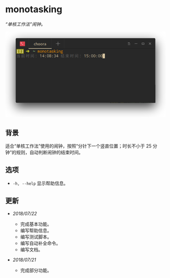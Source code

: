 # monotasking

_“单核工作法”闹钟。_

![monotasking](../images/monotasking.png)

## 背景

适合“单核工作法”使用的闹钟，按照“分针下一个竖直位置；时长不小于 25 分钟”的规则，自动判断闹钟的结束时间。

## 选项

* `-h, --help` 显示帮助信息。

## 更新

* _2018/07/22_
  * 完成基本功能。
  * 编写帮助信息。
  * 编写测试脚本。
  * 编写自动补全命令。
  * 编写文档。

* _2018/07/21_
  * 完成部分功能。
